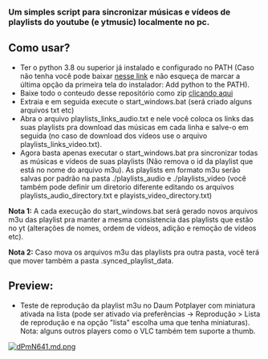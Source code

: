### Um simples script para sincronizar músicas e vídeos de playlists do youtube (e ytmusic) localmente no pc.

## Como usar?
* Ter o python 3.8 ou superior já instalado e configurado no PATH (Caso não tenha você pode baixar [nesse link](<https://www.python.org/>) e não esqueça de marcar a última opção da primeira tela do instalador: Add python to the PATH).
* Baixe todo o conteudo desse repositório como zip [clicando aqui](https://github.com/zRitsu/youtube-playlist-sync/archive/refs/heads/main.zip)
* Extraia e em seguida execute o start_windows.bat (será criado alguns arquivos txt etc)
* Abra o arquivo playlists_links_audio.txt e nele você coloca os links das suas playlists pra download das músicas em cada linha e salve-o em seguida (no caso de download dos vídeos use o arquivo playlists_links_video.txt).
* Agora basta apenas executar o start_windows.bat pra sincronizar todas as músicas e vídeos de suas playlists (Não remova o id da playlist que está no nome do arquivo m3u). As playlists em formato m3u serão salvas por padrão na pasta ./playlists_audio e ./playlists_video (você também pode definir um diretorio diferente editando os arquivos playlists_audio_directory.txt e playists_video_directory.txt)

**Nota 1:** A cada execução do start_windows.bat será gerado novos arquivos m3u das playlist pra manter a mesma consistencia das playlists que estão no yt (alterações de nomes, ordem de vídeos, adição e remoção de vídeos etc).

**Nota 2:** Caso mova os arquivos m3u das playlists pra outra pasta, você terá que mover também a pasta .synced_playlist_data. 

## Preview:

* Teste de reprodução da playlist m3u no Daum Potplayer com miniatura ativada na lista (pode ser ativado via preferências -> Reprodução > Lista de reprodução e na opção "lista" escolha uma que tenha miniaturas). Nota: alguns outros players como o VLC também tem suporte a thumb.

[![dPmN641.md.png](https://iili.io/dPmN641.md.png)](https://freeimage.host/i/dPmN641)
